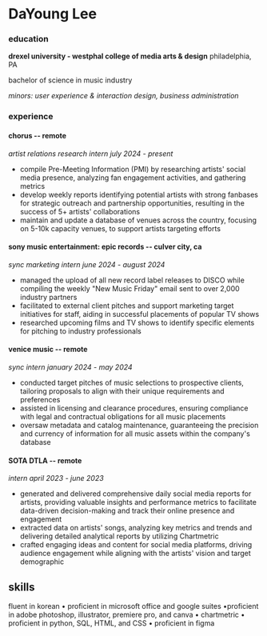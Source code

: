# DaYoung Lee
### education
**drexel university - westphal college of media arts & design**              philadelphia, PA

bachelor of science in music industry        

*minors: user experience & interaction design, business administration* 

### experience
#### chorus -- remote
*artist relations research intern*          *july 2024 - present*

- compile Pre-Meeting Information (PMI) by researching artists' social media presence, analyzing fan engagement activities, and gathering metrics
- develop weekly reports identifying potential artists with strong fanbases for strategic outreach and partnership opportunities, resulting in the success of 5+ artists' collaborations
- maintain and update a database of venues across the country, focusing on 5-10k capacity venues, to support artists targeting efforts

#### sony music entertainment: epic records -- culver city, ca
*sync marketing intern*          *june 2024 - august 2024*

- managed the upload of all new record label releases to DISCO while compiling the weekly "New Music Friday" email sent to over 2,000 industry partners
- facilitated to external client pitches and support marketing target initiatives for staff, aiding in successful placements of popular TV shows
- researched upcoming films and TV shows to identify specific elements for pitching to industry professionals 

#### venice music -- remote
*sync intern*          *january 2024 - may 2024*

- conducted target pitches of music selections to prospective clients, tailoring proposals to align with their unique requirements and preferences
- assisted in licensing and clearance procedures, ensuring compliance with legal and contractual obligations for all music placements
- oversaw metadata and catalog maintenance, guaranteeing the precision and currency of information for all music assets within the company's database

#### SOTA DTLA -- remote
*intern*          *april 2023 - june 2023*

- generated and delivered comprehensive daily social media reports for artists, providing valuable insights and performance metrics to facilitate data-driven decision-making and track their online presence and engagement
- extracted data on artists' songs, analyzing key metrics and trends and delivering detailed analytical reports by utilizing Chartmetric
- crafted engaging ideas and content for social media platforms, driving audience engagement while aligning with the artists' vision and target demographic

## skills
fluent in korean • proficient in microsoft office and google suites •proficient in adobe photoshop, illustrator, premiere pro, and
canva • chartmetric • proficient in python, SQL, HTML, and CSS • proficient in figma